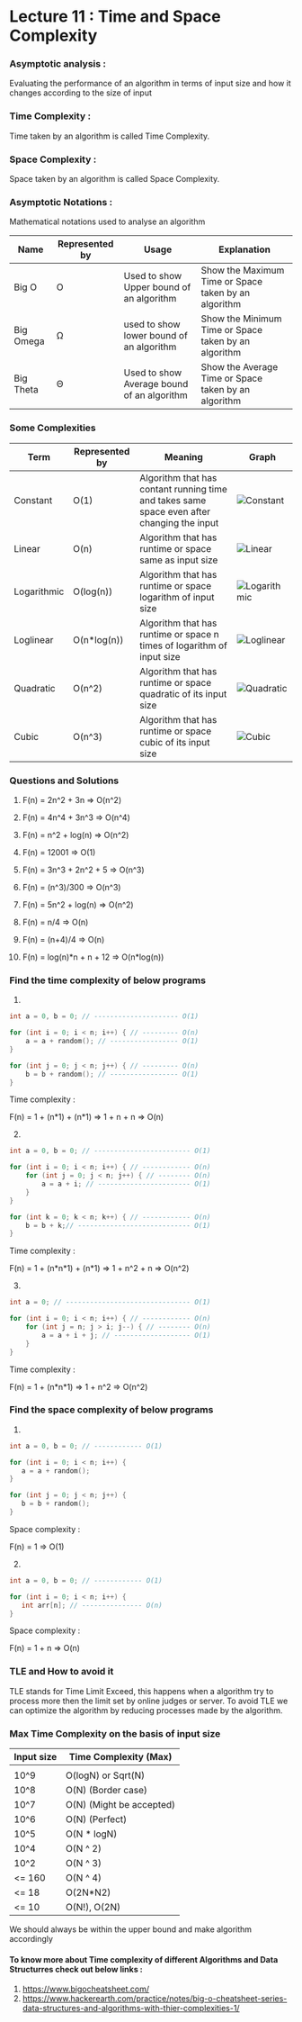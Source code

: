 # Lecture 11 : Time and Space Complexity

### Asymptotic analysis :

Evaluating the performance of an algorithm in terms of input size and how it changes according to the size of input

### Time Complexity :

Time taken by an algorithm is called Time Complexity.

### Space Complexity :

Space taken by an algorithm is called Space Complexity.

### Asymptotic Notations :

Mathematical notations used to analyse an algorithm

| Name      | Represented by | Usage                                      | Explanation                                          |
| --------- | -------------- | ------------------------------------------ | ---------------------------------------------------- |
| Big O     | O              | Used to show Upper bound of an algorithm   | Show the Maximum Time or Space taken by an algorithm |
| Big Omega | Ω              | used to show lower bound of an algorithm   | Show the Minimum Time or Space taken by an algorithm |
| Big Theta | Θ              | Used to show Average bound of an algorithm | Show the Average Time or Space taken by an algorithm |

### Some Complexities

| Term        | Represented by | Meaning                                                                                    | Graph                                                                                                                                                                         |
| ----------- | -------------- | ------------------------------------------------------------------------------------------ | ----------------------------------------------------------------------------------------------------------------------------------------------------------------------------- |
| Constant    | O(1)           | Algorithm that has contant running time and takes same space even after changing the input | ![Constant](<https://firebasestorage.googleapis.com/v0/b/storage4otherprojs.appspot.com/o/dsa-notes%2FO(1).jpg?alt=media&token=6f5c6733-6f91-4b8c-aefe-9627e20fa4c3>)         |
| Linear      | O(n)           | Algorithm that has runtime or space same as input size                                     | ![Linear](<https://firebasestorage.googleapis.com/v0/b/storage4otherprojs.appspot.com/o/dsa-notes%2FO(n).jpg?alt=media&token=5c430aae-bcff-4305-add0-fa5d2cb9c2dc>)           |
| Logarithmic | O(log(n))      | Algorithm that has runtime or space logarithm of input size                                | ![Logarithmic](<https://firebasestorage.googleapis.com/v0/b/storage4otherprojs.appspot.com/o/dsa-notes%2FO(log(n)).jpg?alt=media&token=6b82210c-8376-44fa-ac3e-6d178c93474f>) |
| Loglinear   | O(n\*log(n))   | Algorithm that has runtime or space n times of logarithm of input size                     | ![Loglinear](<https://firebasestorage.googleapis.com/v0/b/storage4otherprojs.appspot.com/o/dsa-notes%2Fo(n_log(n)).jpg?alt=media&token=500cbd1d-5f66-4e03-bef1-f9182026783d>) |
| Quadratic   | O(n^2)         | Algorithm that has runtime or space quadratic of its input size                            | ![Quadratic](<https://firebasestorage.googleapis.com/v0/b/storage4otherprojs.appspot.com/o/dsa-notes%2FO(n%5E2).jpg?alt=media&token=8ef3845f-8ce8-4af0-8098-70e81c35a056>)    |
| Cubic       | O(n^3)         | Algorithm that has runtime or space cubic of its input size                                | ![Cubic](<https://firebasestorage.googleapis.com/v0/b/storage4otherprojs.appspot.com/o/dsa-notes%2FO(n%5E3).jpg?alt=media&token=03fd7c68-6ce2-4f70-899e-190b5885d907>)        |

### Questions and Solutions

1. F(n) = 2n^2 + 3n
   => O(n^2)

2. F(n) = 4n^4 + 3n^3
   => O(n^4)

3. F(n) = n^2 + log(n)
   => O(n^2)

4. F(n) = 12001
   => O(1)

5. F(n) = 3n^3 + 2n^2 + 5
   => O(n^3)

6. F(n) = (n^3)/300
   => O(n^3)

7. F(n) = 5n^2 + log(n)
   => O(n^2)

8. F(n) = n/4
   => O(n)

9. F(n) = (n+4)/4
   => O(n)

10. F(n) = log(n)\*n + n + 12
    => O(n\*log(n))

### Find the time complexity of below programs

1.

```c
int a = 0, b = 0; // --------------------- O(1)

for (int i = 0; i < n; i++) { // --------- O(n)
    a = a + random(); // ----------------- O(1)
}

for (int j = 0; j < n; j++) { // --------- O(n)
    b = b + random(); // ----------------- O(1)
}

```

Time complexity :

F(n) = 1 + (n\*1) + (n\*1)
=> 1 + n + n
=> O(n)

2.

```c
int a = 0, b = 0; // ------------------------ O(1)

for (int i = 0; i < n; i++) { // ------------ O(n)
    for (int j = 0; j < n; j++) { // -------- O(n)
        a = a + i; // ----------------------- O(1)
    }
}

for (int k = 0; k < n; k++) { // ------------ O(n)
    b = b + k;// ---------------------------- O(1)
}

```

Time complexity :

F(n) = 1 + (n\*n\*1) + (n\*1)
=> 1 + n^2 + n
=> O(n^2)

3.

```c
int a = 0; // ------------------------------- O(1)

for (int i = 0; i < n; i++) { // ------------ O(n)
    for (int j = n; j > i; j--) { // -------- O(n)
        a = a + i + j; // ------------------- O(1)
    }
}

```

Time complexity :

F(n) = 1 + (n\*n\*1)
=> 1 + n^2
=> O(n^2)

### Find the space complexity of below programs

1.

```c
int a = 0, b = 0; // ------------ O(1)

for (int i = 0; i < n; i++) {
   a = a + random();
}

for (int j = 0; j < n; j++) {
   b = b + random();
}

```

Space complexity :

F(n) = 1
=> O(1)

2.

```c
int a = 0, b = 0; // ------------ O(1)

for (int i = 0; i < n; i++) {
   int arr[n]; // --------------- O(n)
}

```

Space complexity :

F(n) = 1 + n
=> O(n)

### TLE and How to avoid it

TLE stands for Time Limit Exceed, this happens when a algorithm try to process more then the limit set by online judges or server.
To avoid TLE we can optimize the algorithm by reducing processes made by the algorithm.

### Max Time Complexity on the basis of input size

| Input size | Time Complexity (Max)    |
| ---------- | ------------------------ |
|            |                          |
| 10^9       | O(logN) or Sqrt(N)       |
| 10^8       | O(N) (Border case)       |
| 10^7       | O(N) (Might be accepted) |
| 10^6       | O(N) (Perfect)           |
| 10^5       | O(N \* logN)             |
| 10^4       | O(N ^ 2)                 |
| 10^2       | O(N ^ 3)                 |
| <= 160     | O(N ^ 4)                 |
| <= 18      | O(2N\*N2)                |
| <= 10      | O(N!), O(2N)             |

We should always be within the upper bound and make algorithm accordingly

#### To know more about Time complexity of different Algorithms and Data Structurres check out below links :

1. https://www.bigocheatsheet.com/
2. https://www.hackerearth.com/practice/notes/big-o-cheatsheet-series-data-structures-and-algorithms-with-thier-complexities-1/
